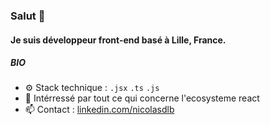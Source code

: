 ### Salut 👋

#### Je suis développeur front-end basé à Lille, France.

##### BIO
 
 * ⚙️  Stack technique : `.jsx` `.ts` `.js`  
 * 🌱  Intérressé par tout ce qui concerne l'ecosysteme react
 * 📫  Contact : [linkedin.com/nicolasdlb](https://www.linkedin.com/in/nicolasdlb)
 
 <!--J'aime travailler avec des technologies comme ```react``` en Jamstack (JavaScript, APIs + Markup) et Redux. -->
 
 

<!-- ### Bonjour et bienvenue 👋

Vous voici chez moi, dans mon laboratoire.

📫 Comment me contacter : [LinkedIn](www.linkedin.com/in/nicolasdlb)

### 🦥 Qui suis-je ?
Je suis un développeur passionné, déterminé et investi. Je travaille sur des projets qui me parlent, dans des équipes bienveillantes où exigeance rime avec bonne ambiance.

J'ai eu l'occasion de faire mes armes à l'université de Lille dans laquelle j'ai pu participer à la naissance d'un très beau projet autant d'un point de vue de l'élaboration que de sa construction.

### Mes compétences
#### Techniques
🔭 Les technos avec lesquelles je travaille:

 
React  
Redux  
Typescript  
NodeJS  
Jest/Enzyme  
Firebase
 -->

